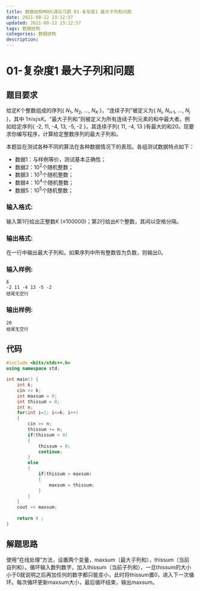```yaml
---
title: 数据结构MOOC课后习题 01-复杂度1 最大子列和问题
date: 2021-08-12 23:12:57
updated: 2021-08-12 23:12:57
tags: 数据结构
categories: 数据结构
description:
---
```


# **01-复杂度1 最大子列和问题**

## 题目要求

给定*K*个整数组成的序列{ *N*<sub>1</sub>, *N*<sub>2</sub>, ..., *N*<sub>*K* </sub>}，“连续子列”被定义为{ *N*<sub>*i*</sub>, *N*<sub>*i*+1</sub>, ..., *N*<sub>*j* </sub>}，其中 1≤*i*≤*j*≤*K*。“最大子列和”则被定义为所有连续子列元素的和中最大者。例如给定序列{ -2, 11, -4, 13, -5, -2 }，其连续子列{ 11, -4, 13 }有最大的和20。现要求你编写程序，计算给定整数序列的最大子列和。

本题旨在测试各种不同的算法在各种数据情况下的表现。各组测试数据特点如下：

- 数据1：与样例等价，测试基本正确性；
- 数据2：10<sup>2</sup>个随机整数；
- 数据3：10<sup>3</sup>个随机整数；
- 数据4：10<sup>4</sup>个随机整数；
- 数据5：10<sup>5</sup>个随机整数；

### 输入格式:

输入第1行给出正整数*K* (≤100000)；第2行给出*K*个整数，其间以空格分隔。

### 输出格式:

在一行中输出最大子列和。如果序列中所有整数皆为负数，则输出0。

### 输入样例:

```in
6
-2 11 -4 13 -5 -2
结尾无空行
```

### 输出样例:

```out
20
结尾无空行
```

## 代码

```cpp
#include <bits/stdc++.h>
using namespace std;

int main() {
    int k;
    cin >> k;
    int maxsum = 0;
    int thissum = 0;
    int n;
    for(int i=1; i<=k; i++)
    {
        cin >> n;
        thissum += n;
        if(thissum < 0)
        {
            thissum = 0;
            continue;
        }
        else
        {
            if(thissum > maxsum)
            {
                maxsum = thissum;
            }
        }
    }
    cout << maxsum;
    
    return 0 ;
}
```

## 解题思路

使用“在线处理”方法，设置两个变量，maxsum（最大子列和），thissum（当前自列和）。循环输入数列数字，加入thissum（当前子列和），一旦thissum的大小小于0就说明之后再加任何的数字都只能变小，此时将thissum置0，进入下一次循环。每次循环更新maxsum大小，最后循环结束，输出maxsum。